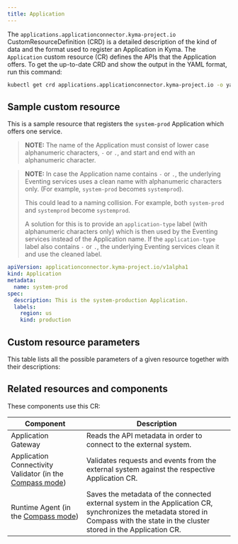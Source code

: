 ```yaml
---
title: Application
---
```


The `applications.applicationconnector.kyma-project.io` CustomResourceDefinition (CRD) is a detailed description of the kind of data and the format used to register an Application in Kyma. The `Application` custom resource (CR) defines the APIs that the Application offers. To get the up-to-date CRD and show the output in the YAML format, run this command:

```bash
kubectl get crd applications.applicationconnector.kyma-project.io -o yaml
```

## Sample custom resource

This is a sample resource that registers the `system-prod` Application which offers one service.

>**NOTE:** The name of the Application must consist of lower case alphanumeric characters, `-` or `.`, and start and end with an alphanumeric character.

>**NOTE:** In case the Application name contains `-` or `.`, the underlying Eventing services uses a clean name with alphanumeric characters only. (For example, `system-prod` becomes `systemprod`).
>
> This could lead to a naming collision. For example, both `system-prod` and `systemprod` become `systemprod`.
>
> A solution for this is to provide an `application-type` label (with alphanumeric characters only) which is then used by the Eventing services instead of the Application name. If the `application-type` label also contains `-` or `.`, the underlying Eventing services clean it and use the cleaned label.

```yaml
apiVersion: applicationconnector.kyma-project.io/v1alpha1
kind: Application
metadata:
  name: system-prod
spec:
  description: This is the system-production Application.
  labels:
    region: us
    kind: production
```

## Custom resource parameters

This table lists all the possible parameters of a given resource together with their descriptions:

<!-- The table below was generated automatically -->
<!-- Some special tags (html comments) are at the end of lines due to markdown requirements. -->
<!-- The content between "TABLE-START" and "TABLE-END" will be replaced -->
<!-- TABLE-START --><!-- TABLE-END -->


## Related resources and components

These components use this CR:

| Component                                                                                                                   | Description                                                                                                                                                                        |
|-----------------------------------------------------------------------------------------------------------------------------|------------------------------------------------------------------------------------------------------------------------------------------------------------------------------------|
| Application Gateway                                                                                                         | Reads the API metadata in order to connect to the external system.                                                                                                                 |
| Application Connectivity Validator (in the [Compass mode](../../01-overview/main-areas/application-connectivity/README.md)) | Validates requests and events from the external system against the respective Application CR.                                                                                      |
| Runtime Agent (in the [Compass mode](../../01-overview/main-areas/application-connectivity/README.md))                      | Saves the metadata of the connected external system in the Application CR, synchronizes the metadata stored in Compass with the state in the cluster stored in the Application CR. |
